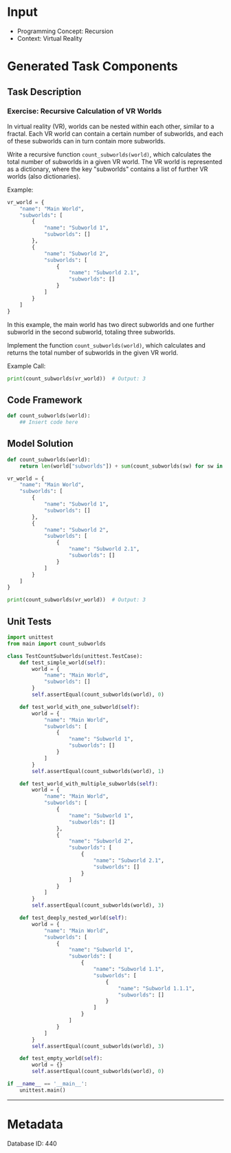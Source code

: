 # Input
- Programming Concept: Recursion
- Context: Virtual Reality

# Generated Task Components
## Task Description
### Exercise: Recursive Calculation of VR Worlds

In virtual reality (VR), worlds can be nested within each other, similar to a fractal. Each VR world can contain a certain number of subworlds, and each of these subworlds can in turn contain more subworlds.

Write a recursive function `count_subworlds(world)`, which calculates the total number of subworlds in a given VR world. The VR world is represented as a dictionary, where the key "subworlds" contains a list of further VR worlds (also dictionaries).

Example:

```python
vr_world = {
    "name": "Main World",
    "subworlds": [
        {
            "name": "Subworld 1",
            "subworlds": []
        },
        {
            "name": "Subworld 2",
            "subworlds": [
                {
                    "name": "Subworld 2.1",
                    "subworlds": []
                }
            ]
        }
    ]
}
```

In this example, the main world has two direct subworlds and one further subworld in the second subworld, totaling three subworlds.

Implement the function `count_subworlds(world)`, which calculates and returns the total number of subworlds in the given VR world.

Example Call:

```python
print(count_subworlds(vr_world))  # Output: 3
```

## Code Framework
```python
def count_subworlds(world):
    ## Insert code here
```

## Model Solution
```python
def count_subworlds(world):
    return len(world["subworlds"]) + sum(count_subworlds(sw) for sw in world["subworlds"])

vr_world = {
    "name": "Main World",
    "subworlds": [
        {
            "name": "Subworld 1",
            "subworlds": []
        },
        {
            "name": "Subworld 2",
            "subworlds": [
                {
                    "name": "Subworld 2.1",
                    "subworlds": []
                }
            ]
        }
    ]
}

print(count_subworlds(vr_world))  # Output: 3
```

## Unit Tests
```python
import unittest
from main import count_subworlds

class TestCountSubworlds(unittest.TestCase):
    def test_simple_world(self):
        world = {
            "name": "Main World",
            "subworlds": []
        }
        self.assertEqual(count_subworlds(world), 0)

    def test_world_with_one_subworld(self):
        world = {
            "name": "Main World",
            "subworlds": [
                {
                    "name": "Subworld 1",
                    "subworlds": []
                }
            ]
        }
        self.assertEqual(count_subworlds(world), 1)

    def test_world_with_multiple_subworlds(self):
        world = {
            "name": "Main World",
            "subworlds": [
                {
                    "name": "Subworld 1",
                    "subworlds": []
                },
                {
                    "name": "Subworld 2",
                    "subworlds": [
                        {
                            "name": "Subworld 2.1",
                            "subworlds": []
                        }
                    ]
                }
            ]
        }
        self.assertEqual(count_subworlds(world), 3)

    def test_deeply_nested_world(self):
        world = {
            "name": "Main World",
            "subworlds": [
                {
                    "name": "Subworld 1",
                    "subworlds": [
                        {
                            "name": "Subworld 1.1",
                            "subworlds": [
                                {
                                    "name": "Subworld 1.1.1",
                                    "subworlds": []
                                }
                            ]
                        }
                    ]
                }
            ]
        }
        self.assertEqual(count_subworlds(world), 3)

    def test_empty_world(self):
        world = {}
        self.assertEqual(count_subworlds(world), 0)

if __name__ == '__main__':
    unittest.main()
```
___
# Metadata
Database ID: 440
